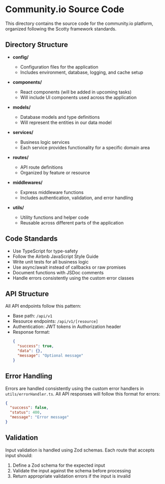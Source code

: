 # Community.io Source Code

This directory contains the source code for the community.io platform, organized following the Scotty framework standards.

## Directory Structure

- **config/**
  - Configuration files for the application
  - Includes environment, database, logging, and cache setup
  
- **components/**
  - React components (will be added in upcoming tasks)
  - Will include UI components used across the application
  
- **models/**
  - Database models and type definitions
  - Will represent the entities in our data model
  
- **services/**
  - Business logic services
  - Each service provides functionality for a specific domain area
  
- **routes/**
  - API route definitions
  - Organized by feature or resource
  
- **middlewares/**
  - Express middleware functions
  - Includes authentication, validation, and error handling
  
- **utils/**
  - Utility functions and helper code
  - Reusable across different parts of the application

## Code Standards

- Use TypeScript for type-safety
- Follow the Airbnb JavaScript Style Guide
- Write unit tests for all business logic
- Use async/await instead of callbacks or raw promises
- Document functions with JSDoc comments
- Handle errors consistently using the custom error classes

## API Structure

All API endpoints follow this pattern:
- Base path: `/api/v1`
- Resource endpoints: `/api/v1/[resource]`
- Authentication: JWT tokens in Authorization header
- Response format: 
  ```json
  {
    "success": true,
    "data": {}, 
    "message": "Optional message"
  }
  ```
  
## Error Handling

Errors are handled consistently using the custom error handlers in `utils/errorHandler.ts`. All API responses will follow this format for errors:

```json
{
  "success": false,
  "status": 400, 
  "message": "Error message"
}
```

## Validation

Input validation is handled using Zod schemas. Each route that accepts input should:
1. Define a Zod schema for the expected input
2. Validate the input against the schema before processing
3. Return appropriate validation errors if the input is invalid